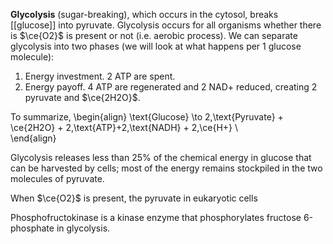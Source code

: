 **Glycolysis** (sugar-breaking), which occurs in the cytosol, breaks [[glucose]] into pyruvate. Glycolysis occurs for all organisms whether there is $\ce{O2}$ is present or not (i.e. aerobic process). We can separate glycolysis into two phases (we will look at what happens per 1 glucose molecule):

1. Energy investment. 2 ATP are spent.
2. Energy payoff. 4 ATP are regenerated and 2 NAD+ reduced, creating 2 pyruvate and $\ce{2H2O}$.

To summarize,
\begin{align}
\text{Glucose} \to 2\,\text{Pyruvate} + \ce{2H2O} + 2\,\text{ATP}+2\,\text{NADH} + 2\,\ce{H+} \\\
\end{align}

Glycolysis releases less than 25% of the chemical energy in glucose that can be harvested by cells; most of the energy remains stockpiled in the two molecules of pyruvate.

When $\ce{O2}$ is present, the pyruvate in eukaryotic cells

Phosphofructokinase is a kinase enzyme that phosphorylates fructose 6-phosphate in glycolysis.
